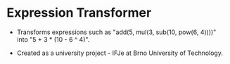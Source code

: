 # Expression Transformer

- Transforms expressions such as "add(5, mul(3, sub(10, pow(6, 4))))" into "5 + 3 * (10 - 6 ^ 4)". 

- Created as a university project - IFJe at Brno University of Technology.
